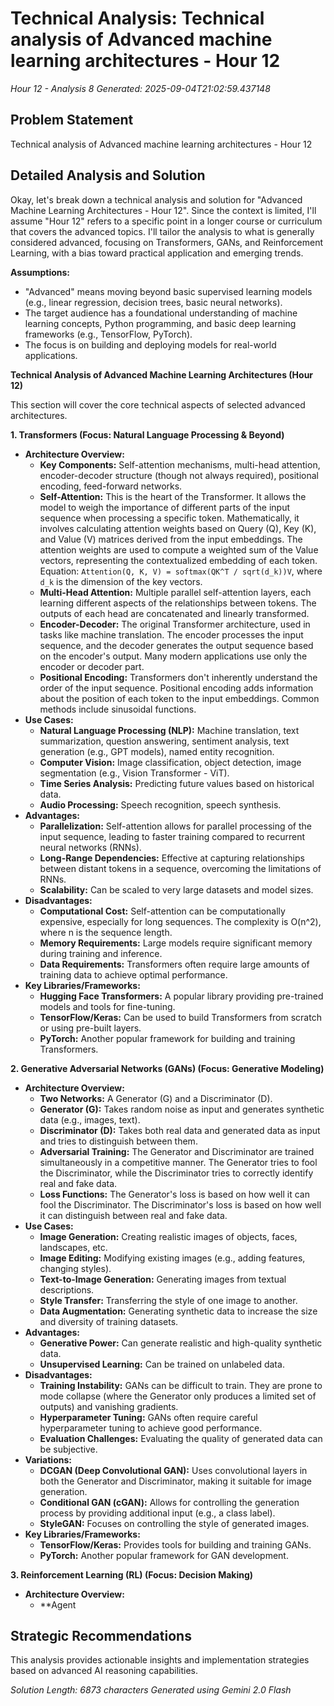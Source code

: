 # Technical Analysis: Technical analysis of Advanced machine learning architectures - Hour 12
*Hour 12 - Analysis 8*
*Generated: 2025-09-04T21:02:59.437148*

## Problem Statement
Technical analysis of Advanced machine learning architectures - Hour 12

## Detailed Analysis and Solution
Okay, let's break down a technical analysis and solution for "Advanced Machine Learning Architectures - Hour 12". Since the context is limited, I'll assume "Hour 12" refers to a specific point in a longer course or curriculum that covers the advanced topics.  I'll tailor the analysis to what is generally considered advanced, focusing on Transformers, GANs, and Reinforcement Learning, with a bias toward practical application and emerging trends.

**Assumptions:**

*   "Advanced" means moving beyond basic supervised learning models (e.g., linear regression, decision trees, basic neural networks).
*   The target audience has a foundational understanding of machine learning concepts, Python programming, and basic deep learning frameworks (e.g., TensorFlow, PyTorch).
*   The focus is on building and deploying models for real-world applications.

**Technical Analysis of Advanced Machine Learning Architectures (Hour 12)**

This section will cover the core technical aspects of selected advanced architectures.

**1. Transformers (Focus: Natural Language Processing & Beyond)**

*   **Architecture Overview:**
    *   **Key Components:** Self-attention mechanisms, multi-head attention, encoder-decoder structure (though not always required), positional encoding, feed-forward networks.
    *   **Self-Attention:**  This is the heart of the Transformer. It allows the model to weigh the importance of different parts of the input sequence when processing a specific token.  Mathematically, it involves calculating attention weights based on Query (Q), Key (K), and Value (V) matrices derived from the input embeddings.  The attention weights are used to compute a weighted sum of the Value vectors, representing the contextualized embedding of each token.  Equation: `Attention(Q, K, V) = softmax(QK^T / sqrt(d_k))V`, where `d_k` is the dimension of the key vectors.
    *   **Multi-Head Attention:** Multiple parallel self-attention layers, each learning different aspects of the relationships between tokens.  The outputs of each head are concatenated and linearly transformed.
    *   **Encoder-Decoder:** The original Transformer architecture, used in tasks like machine translation. The encoder processes the input sequence, and the decoder generates the output sequence based on the encoder's output.  Many modern applications use only the encoder or decoder part.
    *   **Positional Encoding:** Transformers don't inherently understand the order of the input sequence. Positional encoding adds information about the position of each token to the input embeddings. Common methods include sinusoidal functions.
*   **Use Cases:**
    *   **Natural Language Processing (NLP):** Machine translation, text summarization, question answering, sentiment analysis, text generation (e.g., GPT models), named entity recognition.
    *   **Computer Vision:** Image classification, object detection, image segmentation (e.g., Vision Transformer - ViT).
    *   **Time Series Analysis:**  Predicting future values based on historical data.
    *   **Audio Processing:** Speech recognition, speech synthesis.
*   **Advantages:**
    *   **Parallelization:** Self-attention allows for parallel processing of the input sequence, leading to faster training compared to recurrent neural networks (RNNs).
    *   **Long-Range Dependencies:**  Effective at capturing relationships between distant tokens in a sequence, overcoming the limitations of RNNs.
    *   **Scalability:**  Can be scaled to very large datasets and model sizes.
*   **Disadvantages:**
    *   **Computational Cost:**  Self-attention can be computationally expensive, especially for long sequences.  The complexity is O(n^2), where n is the sequence length.
    *   **Memory Requirements:**  Large models require significant memory during training and inference.
    *   **Data Requirements:**  Transformers often require large amounts of training data to achieve optimal performance.
*   **Key Libraries/Frameworks:**
    *   **Hugging Face Transformers:**  A popular library providing pre-trained models and tools for fine-tuning.
    *   **TensorFlow/Keras:**  Can be used to build Transformers from scratch or using pre-built layers.
    *   **PyTorch:** Another popular framework for building and training Transformers.

**2. Generative Adversarial Networks (GANs) (Focus: Generative Modeling)**

*   **Architecture Overview:**
    *   **Two Networks:** A Generator (G) and a Discriminator (D).
    *   **Generator (G):**  Takes random noise as input and generates synthetic data (e.g., images, text).
    *   **Discriminator (D):**  Takes both real data and generated data as input and tries to distinguish between them.
    *   **Adversarial Training:**  The Generator and Discriminator are trained simultaneously in a competitive manner. The Generator tries to fool the Discriminator, while the Discriminator tries to correctly identify real and fake data.
    *   **Loss Functions:** The Generator's loss is based on how well it can fool the Discriminator. The Discriminator's loss is based on how well it can distinguish between real and fake data.
*   **Use Cases:**
    *   **Image Generation:** Creating realistic images of objects, faces, landscapes, etc.
    *   **Image Editing:**  Modifying existing images (e.g., adding features, changing styles).
    *   **Text-to-Image Generation:** Generating images from textual descriptions.
    *   **Style Transfer:**  Transferring the style of one image to another.
    *   **Data Augmentation:**  Generating synthetic data to increase the size and diversity of training datasets.
*   **Advantages:**
    *   **Generative Power:**  Can generate realistic and high-quality synthetic data.
    *   **Unsupervised Learning:**  Can be trained on unlabeled data.
*   **Disadvantages:**
    *   **Training Instability:**  GANs can be difficult to train. They are prone to mode collapse (where the Generator only produces a limited set of outputs) and vanishing gradients.
    *   **Hyperparameter Tuning:**  GANs often require careful hyperparameter tuning to achieve good performance.
    *   **Evaluation Challenges:**  Evaluating the quality of generated data can be subjective.
*   **Variations:**
    *   **DCGAN (Deep Convolutional GAN):** Uses convolutional layers in both the Generator and Discriminator, making it suitable for image generation.
    *   **Conditional GAN (cGAN):** Allows for controlling the generation process by providing additional input (e.g., a class label).
    *   **StyleGAN:**  Focuses on controlling the style of generated images.
*   **Key Libraries/Frameworks:**
    *   **TensorFlow/Keras:** Provides tools for building and training GANs.
    *   **PyTorch:** Another popular framework for GAN development.

**3. Reinforcement Learning (RL) (Focus: Decision Making)**

*   **Architecture Overview:**
    *   **Agent

## Strategic Recommendations
This analysis provides actionable insights and implementation strategies
based on advanced AI reasoning capabilities.

*Solution Length: 6873 characters*
*Generated using Gemini 2.0 Flash*
